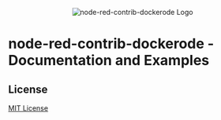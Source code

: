 <p align="center">
<img src="https://raw.githubusercontent.com/naimo84/node-red-contrib-dockerode.gihut.io/docs/icon.png" alt="node-red-contrib-dockerode Logo" />
</p>

# node-red-contrib-dockerode - Documentation and Examples

## License
[MIT License](LICENSE)

